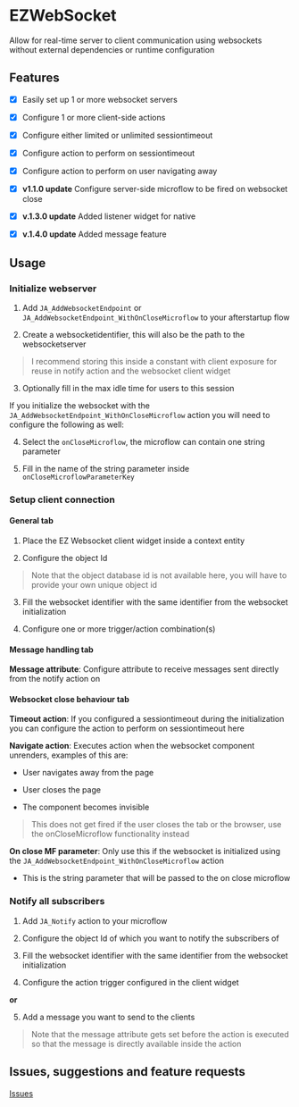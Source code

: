 # EZWebSocket

Allow for real-time server to client communication using websockets without external dependencies or runtime configuration

## Features

-   [x] Easily set up 1 or more websocket servers

-   [x] Configure 1 or more client-side actions

-   [x] Configure either limited or unlimited sessiontimeout

-   [x] Configure action to perform on sessiontimeout

-   [x] Configure action to perform on user navigating away

-   [x] **v1.1.0 update** Configure server-side microflow to be fired on websocket close

-   [X] **v.1.3.0 update** Added listener widget for native

-   [X] **v.1.4.0 update** Added message feature

## Usage

### Initialize webserver

1. Add `JA_AddWebsocketEndpoint` or `JA_AddWebsocketEndpoint_WithOnCloseMicroflow` to your afterstartup flow

2. Create a websocketidentifier, this will also be the path to the websocketserver

> I recommend storing this inside a constant with client exposure for reuse in notify action and the websocket client
> widget

3. Optionally fill in the max idle time for users to this session

If you initialize the websocket with the `JA_AddWebsocketEndpoint_WithOnCloseMicroflow` action you will need to configure the following as well:

4. Select the `onCloseMicroflow`, the microflow can contain one string parameter

5. Fill in the name of the string parameter inside `onCloseMicroflowParameterKey`

### Setup client connection

#### General tab

1. Place the EZ Websocket client widget inside a context entity

2. Configure the object Id

> Note that the object database id is not available here, you will have to provide your own unique object id

3. Fill the websocket identifier with the same identifier from the websocket initialization

4. Configure one or more trigger/action combination(s)

#### Message handling tab

**Message attribute**: Configure attribute to receive messages sent directly from the notify action on

#### Websocket close behaviour tab

**Timeout action**: If you configured a sessiontimeout during the initialization you can configure the action to perform
on sessiontimeout here

**Navigate action**: Executes action when the websocket component unrenders, examples of this are:

-   User navigates away from the page

-   User closes the page

-   The component becomes invisible

>   This does not get fired if the user closes the tab or the browser, use the onCloseMicroflow functionality instead

**On close MF parameter**: Only use this if the websocket is initialized using the `JA_AddWebsocketEndpoint_WithOnCloseMicroflow` action

- This is the string parameter that will be passed to the on close microflow

### Notify all subscribers

1. Add `JA_Notify` action to your microflow

2. Configure the object Id of which you want to notify the subscribers of

3. Fill the websocket identifier with the same identifier from the websocket initialization

4. Configure the action trigger configured in the client widget

**or**

5. Add a message you want to send to the clients

> Note that the message attribute gets set before the action is executed so that the message is directly available inside the action

## Issues, suggestions and feature requests

[Issues](https://github.com/nathan-JJRplus/EZWebsocket/issues)
